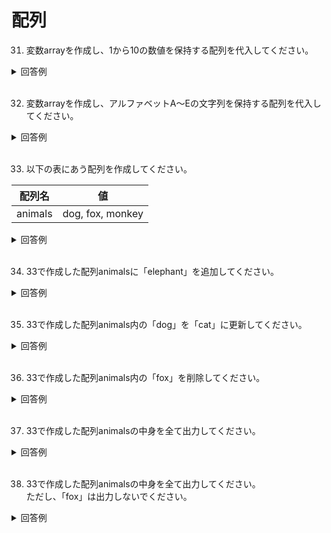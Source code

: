# 配列

31. 変数arrayを作成し、1から10の数値を保持する配列を代入してください。

<details><summary>回答例</summary><div>
		
```
$array = [1, 2, 3, 4, 5, 6, 7, 8, 9, 10];
```
		
</div></details>
	

<br>
	
32. 変数arrayを作成し、アルファベットA〜Eの文字列を保持する配列を代入してください。

<details><summary>回答例</summary><div>
		
```
$array = ["A", "B", "C", "D", "E"];
```
		
</div></details>
	

<br>
	
33. 以下の表にあう配列を作成してください。   
	
 | 配列名  | 値               |
 | ------- | ---------------- |
 | animals | dog, fox, monkey |

<details><summary>回答例</summary><div>

```
$animals = ["dog", "fox", "monkey"];
```
	
</div></details>
	

<br>

34. 33で作成した配列animalsに「elephant」を追加してください。  

<details><summary>回答例</summary><div>
		
```
$animals[] = "elephant";
```
		
</div></details>
	

<br>
	
35. 33で作成した配列animals内の「dog」を「cat」に更新してください。  

<details><summary>回答例</summary><div>
		
```
$animals[0] = "cat";
```
		
</div></details>
	

<br>
	
36. 33で作成した配列animals内の「fox」を削除してください。  

<details><summary>回答例</summary><div>
		
```
unset($animals['3']);
var_dump($animals);
```
		
</div></details>
	

<br>
	
37. 33で作成した配列animalsの中身を全て出力してください。  

<details><summary>回答例</summary><div>
		
```
foreach($animals as $animal) {
    echo $animal;
    echo '<br>';
}
```
		
</div></details>
	

<br>
	
38. 33で作成した配列animalsの中身を全て出力してください。  
ただし、「fox」は出力しないでください。  

<details><summary>回答例</summary><div>
		
```
foreach($animals as $animal) {
    if ($animal !== 'fox') {
        echo $animal;
        echo '<br>';
    }
}
```
		
	
</div></details>
	

<br>

